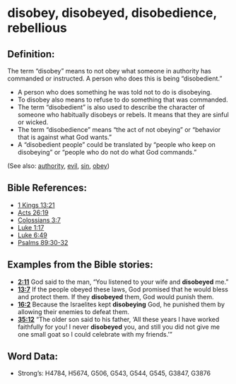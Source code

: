 # disobey, disobeyed, disobedience, rebellious

## Definition:

The term “disobey” means to not obey what someone in authority has commanded or instructed. A person who does this is being “disobedient.”

* A person who does something he was told not to do is disobeying.
* To disobey also means to refuse to do something that was commanded.
* The term “disobedient” is also used to describe the character of someone who habitually disobeys or rebels. It means that they are sinful or wicked.
* The term “disobedience” means “the act of not obeying” or “behavior that is against what God wants.”
* A “disobedient people” could be translated by “people who keep on disobeying” or “people who do not do what God commands.”

(See also: [authority](../kt/authority.md), [evil](../kt/evil.md), [sin](../kt/sin.md), [obey](../other/obey.md))

## Bible References:

* [1 Kings 13:21](rc://en/tn/help/1ki/13/21)
* [Acts 26:19](rc://en/tn/help/act/26/19)
* [Colossians 3:7](rc://en/tn/help/col/03/07)
* [Luke 1:17](rc://en/tn/help/luk/01/17)
* [Luke 6:49](rc://en/tn/help/luk/06/49)
* [Psalms 89:30-32](rc://en/tn/help/psa/089/030)

## Examples from the Bible stories:

* __[2:11](rc://en/tn/help/obs/02/11)__ God said to the man, “You listened to your wife and __disobeyed__ me.”
* __[13:7](rc://en/tn/help/obs/13/07)__ If the people obeyed these laws, God promised that he would bless and protect them. If they __disobeyed__ them, God would punish them.
* __[16:2](rc://en/tn/help/obs/16/02)__ Because the Israelites kept __disobeying__ God, he punished them by allowing their enemies to defeat them.
* __[35:12](rc://en/tn/help/obs/35/12)__ “The older son said to his father, ‘All these years I have worked faithfully for you! I never __disobeyed__ you, and still you did not give me one small goat so I could celebrate with my friends.’”

## Word Data:

* Strong’s: H4784, H5674, G506, G543, G544, G545, G3847, G3876
